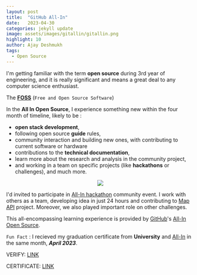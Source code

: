 ```yaml
---
layout: post
title:  "GitHub All-In"
date:   2023-04-30
categories: jekyll update
image: assets/images/gitallin/gitallin.png
highlight: 10
author: Ajay Deshmukh
tags:
  - Open Source
--- 
```


I'm getting familiar with the term **open source** during 3rd year of engineering, and it is really significant and means a great deal to any computer science enthusiast.

The **[FOSS][foss]** (`Free and Open Source Software`) 


In the **All In Open Source**, I experience something new within the four month of timeline, likely to be : 

- **open stack development**,
- following open source **guide** rules,
- community interaction and building new ones, with contributing to current software or hardware
- contributions to the **technical documentation**, 
- learn more about the research and analysis in the community project,
- and working in a team on specific projects (like **hackathons** or challenges), and much more.


<div class="section padding" align="center">
  <img source type="image/png/jpg" src="{{ "assets/images/gitallin/gitallin.jpg" | relative_url }}">
</div>

I'd invited to participate in [All-In hackathon][allinhack] community event. I work with others as a team, developing idea in just 24 hours and contributing to [Map API][maproject] project. Moreover, we also played important role on other challenges.

This all-encompassing learning experience is provided by [GitHub][github]'s [All-In Open Source][allinopensource].


`Fun Fact` : I recieved my graduation certificate from **University** and [All-In][allingraduate] in the same month, ***April 2023***.

VERIFY: [LINK][allingrad]

CERTIFICATE: [LINK][allingraduate]

[allingrad]: https://github.com/AllInOpenSource/All-In-For-Students-Graduation-2023
[allingraduate]: https://1drv.ms/i/s!AjnDsL7q8UJechVZR5ahyLyycX8?e=mIe0kM
[github]: https://github.blog/2022-11-01-all-in-for-students-expanding-the-next-generation-of-open-source-leaders/
[allinopensource]: https://allinopensource.org/
[foss]: https://en.unesco.org/freeandopensourcesoftware
[allinhack]: https://organize.mlh.io/participants/events/8989-airhacks?_gl=1*133afd1*_ga*MjMwMDE2MzE0LjE2ODkwNzcwNDM.*_ga_E5KT6TC4TK*MTY4OTA3NzA0Mi4xLjAuMTY4OTA3NzA0Mi42MC4wLjA.
[maproject]: https://github.com/seohyeon-lee-2025/mlh-allin-hack-2023
